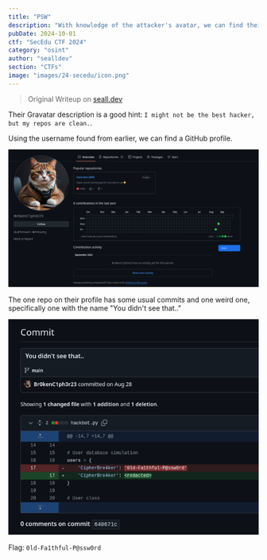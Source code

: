 ```yaml
---
title: "PSW"
description: "With knowledge of the attacker's avatar, we can find their github repo. Is there any senstive information that 'was' found here?"
pubDate: 2024-10-01
ctf: "SecEdu CTF 2024"
category: "osint"
author: "sealldev"
section: "CTFs"
image: "images/24-secedu/icon.png"
---
```


> Original Writeup on [seall.dev](https://seall.dev/posts/seceduweek22024#avatar)

Their Gravatar description is a good hint: `I might not be the best hacker, but my repos are clean.`.

Using the username found from earlier, we can find a GitHub profile.

![githubprof.png](images/24-secedu/githubprof.png)

The one repo on their profile has some usual commits and one weird one, specifically one with the name "You didn't see that.."

![githubcommit.png](images/24-secedu/githubcommit.png)

Flag: `0ld-Fa1thful-P@ssw0rd`